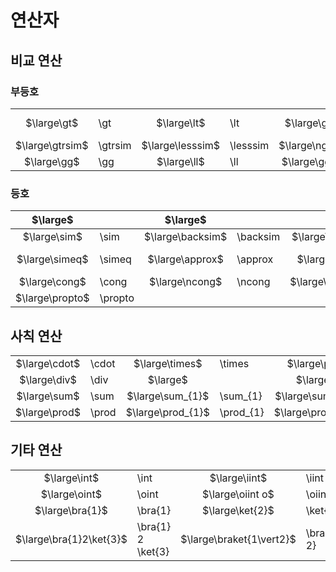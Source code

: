 # 연산자
## 비교 연산
### 부등호
|                 |         |                  |          |               |              |               |              |
| :-------------: | :------ | :--------------: | :------- | :-----------: | :----------- | :-----------: | :----------- |
|   $\large\gt$   | \gt     |   $\large\lt$    | \lt      |  $\large\ge$  | \ge<br/>\geq |  $\large\le$  | \le<br/>\leq |
| $\large\gtrsim$ | \gtrsim | $\large\lesssim$ | \lesssim | $\large\ngeq$ | \ngeq        | $\large\nleq$ | \nleq        |
|   $\large\gg$   | \gg     |   $\large\ll$    | \ll      | $\large\ggg$  | \ggg         | $\large\lll$  | \lll         |
### 등호
|    $\large$     |         |     $\large$     |          |                |              |
| :-------------: | :------ | :--------------: | :------- | :------------: | :----------- |
|  $\large\sim$   | \sim    | $\large\backsim$ | \backsim | $\large\nsim$  | \nsim        |
| $\large\simeq$  | \simeq  | $\large\approx$  | \approx  |  $\large\ne$   | \ne<br/>\neq |
|  $\large\cong$  | \cong   |  $\large\ncong$  | \ncong   | $\large\equiv$ | \equiv       |
| $\large\propto$ | \propto |                  |          |                |              |
## 사칙 연산
|               |       |                   |           |                   |           |                       |               |
| :-----------: | :---- | :---------------: | :-------- | :---------------: | :-------- | :-------------------: | :------------ |
| $\large\cdot$ | \cdot |  $\large\times$   | \times    |    $\large\pm$    | \pm       |      $\large\mp$      | \pm           |
| $\large\div$  | \div  |     $\large$      |           |     $\large$      |           |       $\large$        |               |
| $\large\sum$  | \sum  | $\large\sum_{1}$  | \sum_{1}  | $\large\sum^{2}$  | \sum^{2}  | $\large\sum_{1}^{2}$  | \sum_{1}^{2}  |
| $\large\prod$ | \prod | $\large\prod_{1}$ | \prod_{1} | $\large\prod^{2}$ | \prod^{2} | $\large\prod_{1}^{2}$ | \prod_{1}^{2} |
## 기타 연산
|                         |                       |                          |                 |                 |         |
| :---------------------: | :-------------------- | :----------------------: | :-------------- | :-------------: | :------ |
|      $\large\int$       | \int                  |      $\large\iint$       | \iint           | $\large\iiint$  | \iiint  |
|      $\large\oint$      | \oint                 |     $\large\oiint o$     | \oiint          | $\large\oiiint$ | \oiiint |
|     $\large\bra{1}$     | \bra\{1\}             |     $\large\ket{2}$      | \ket\{2\}       |                 |         |
| $\large\bra{1}2\ket{3}$ | \bra\{1\} 2 \ket\{3\} | $\large\braket{1\vert2}$ | \braket\{1\ 2\} |                 |         |
